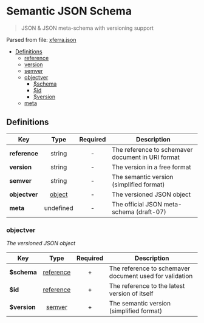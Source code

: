 # __Semantic JSON Schema__
> JSON & JSON meta-schema with versioning support

Parsed from file: [xferra.json](https://schema.linterhub.com/schemaver.json#)
* [Definitions](#definitions)
	* [reference](#definitions)
	* [version](#definitions)
	* [semver](#definitions)
	* [objectver](#objectver)
		* [$schema](#objectver)
		* [$id](#objectver)
		* [$version](#objectver)
	* [meta](#definitions)
## __Definitions__

|Key|Type|Required|Description|
|-|:-:|:-:|-|
|__reference__|string|-|The reference to schemaver document in URI format|
|__version__|string|-|The version in a free format|
|__semver__|string|-|The semantic version (simplified format)|
|__objectver__|[object](#objectver)|-|The versioned JSON object|
|__meta__|undefined|-|The official JSON meta-schema (draft-07)|
### __objectver__
_The versioned JSON object_

|Key|Type|Required|Description|
|-|:-:|:-:|-|
|__$schema__|[reference](#definitions)|+|The reference to schemaver document used for validation|
|__$id__|[reference](#definitions)|+|The reference to the latest version of itself|
|__$version__|[semver](#definitions)|+|The semantic version (simplified format)|